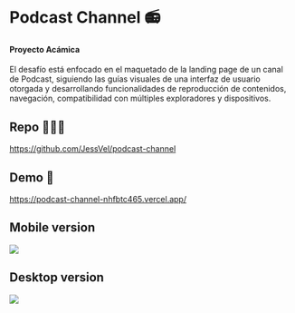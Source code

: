 # Podcast Channel 📻
#### Proyecto Acámica

El desafío está enfocado en el maquetado de la landing page de un canal de Podcast, siguiendo las guías visuales de una interfaz de usuario otorgada y desarrollando funcionalidades de reproducción de contenidos, navegación, compatibilidad con múltiples exploradores y dispositivos.

## Repo 👩🏻‍💻
https://github.com/JessVel/podcast-channel

## Demo 🌈
https://podcast-channel-nhfbtc465.vercel.app/

## Mobile version <br>
<img src="https://i.ibb.co/LPKCM2q/podcast-channel-mobile.png">

## Desktop version <br>
<img src="https://i.ibb.co/Wxyg81j/Podcast-Channel-desktop.png">

